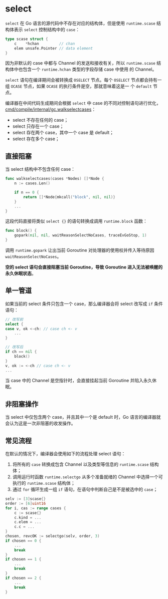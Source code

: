 # select

`select` 在 Go 语言的源代码中不存在对应的结构体，但是使用 `runtime.scase` 结构体表示 `select` 控制结构中的 `case`：
```go
type scase struct {
    c    *hchan         // chan
    elem unsafe.Pointer // data element
}
```

因为非默认的 case 中都与 Channel 的发送和接收有关，所以 `runtime.scase` 结构体中也包含一个 `runtime.hchan` 类型的字段存储 case 中使用
的 Channel。

`select` 语句在编译期间会被转换成 `OSELECT` 节点。每个 `OSELECT` 节点都会持有一组 `OCASE` 节点，如果 `OCASE` 的执行条件是空，那就意味着这是一
个 `default` 节点。

编译器在中间代码生成期间会根据 `select` 中 case 的不同对控制语句进行优化，[cmd/compile/internal/gc.walkselectcases](https://github.com/golang/go/blob/41d8e61a6b9d8f9db912626eb2bbc535e929fefc/src/cmd/compile/internal/gc/select.go#L108)：

- select 不存在任何的 case；
- select 只存在一个 case；
- select 存在两个 case，其中一个 case 是 default；
- select 存在多个 case；

## 直接阻塞
当 select 结构中不包含任何 case：

```go
func walkselectcases(cases *Nodes) []*Node {
	n := cases.Len()

	if n == 0 {
		return []*Node{mkcall("block", nil, nil)}
	}
	...
}
```

这段代码直接将类似 `select {}` 的语句转换成调用 `runtime.block` 函数：

```go
func block() {
	gopark(nil, nil, waitReasonSelectNoCases, traceEvGoStop, 1)
}
```

调用 `runtime.gopark` 让出当前 Goroutine 对处理器的使用权并传入等待原因 `waitReasonSelectNoCases`。

**空的 select 语句会直接阻塞当前 Goroutine，导致 Goroutine 进入无法被唤醒的永久休眠状态**。

## 单一管道
如果当前的 select 条件只包含一个 case，那么编译器会将 select 改写成 `if` 条件语句：

```go
// 改写前
select {
case v, ok <-ch: // case ch <- v
    ...    
}

// 改写后
if ch == nil {
    block()
}
v, ok := <-ch // case ch <- v
...
```

当 case 中的 Channel 是空指针时，会直接挂起当前 Goroutine 并陷入永久休眠。

## 非阻塞操作

当 select 中仅包含两个 case，并且其中一个是 default 时，Go 语言的编译器就会认为这是一次非阻塞的收发操作。

## 常见流程 

在默认的情况下，编译器会使用如下的流程处理 select 语句：

1. 将所有的 `case` 转换成包含 Channel 以及类型等信息的 `runtime.scase` 结构体；
2. 调用运行时函数 `runtime.selectgo` 从多个准备就绪的 Channel 中选择一个可执行的 `runtime.scase` 结构体；
3. 通过 `for` 循环生成一组 `if` 语句，在语句中判断自己是不是被选中的 `case`；

```go
selv := [3]scase{}
order := [6]uint16
for i, cas := range cases {
    c := scase{}
    c.kind = ...
    c.elem = ...
    c.c = ...
}
chosen, revcOK := selectgo(selv, order, 3)
if chosen == 0 {
    ...
    break
}
if chosen == 1 {
    ...
    break
}
if chosen == 2 {
    ...
    break
}
```